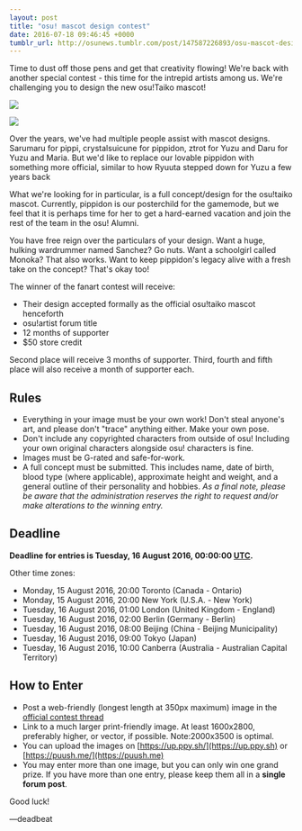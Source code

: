 ```yaml
---
layout: post
title: "osu! mascot design contest"
date: 2016-07-18 09:46:45 +0000
tumblr_url: http://osunews.tumblr.com/post/147587226893/osu-mascot-design-contest
---
```


Time to dust off those pens and get that creativity flowing! We're back with another special contest - this time for the intrepid artists among us. We're challenging you to design the new osu!Taiko mascot!

![](https://osu.ppy.sh/images/headers/news-show-default.jpg)

<!-- TODO: depending on what this image is (link broken), it might be a good replacement for the default header above -->

![](https://puu.sh/q3REi/ee84624520.jpg)

Over the years, we've had multiple people assist with mascot designs. Sarumaru for pippi, crystalsuicune for pippidon, ztrot for Yuzu and Daru for Yuzu and Maria. But we'd like to replace our lovable pippidon with something more official, similar to how Ryuuta stepped down for Yuzu a few years back

What we're looking for in particular, is a full concept/design for the osu!taiko mascot. Currently, pippidon is our posterchild for the gamemode, but we feel that it is perhaps time for her to get a hard-earned vacation and join the rest of the team in the osu! Alumni.

You have free reign over the particulars of your design. Want a huge, hulking wardrummer named Sanchez? Go nuts. Want a schoolgirl called Monoka? That also works. Want to keep pippidon's legacy alive with a fresh take on the concept? That's okay too!

The winner of the fanart contest will receive:

- Their design accepted formally as the official osu!taiko mascot henceforth
- osu!artist forum title
- 12 months of supporter
- $50 store credit

Second place will receive 3 months of supporter. Third, fourth and fifth place will also receive a month of supporter each.

## Rules

- Everything in your image must be your own work! Don't steal anyone's art, and please don't "trace" anything either. Make your own pose.  
- Don't include any copyrighted characters from outside of osu! Including your own original characters alongside osu! characters is fine.
- Images must be G-rated and safe-for-work.
- A full concept must be submitted. This includes name, date of birth, blood type (where applicable), approximate height and weight, and a general outline of their personality and hobbies.
*As a final note, please be aware that the administration reserves the right to request and/or make alterations to the winning entry.*

## Deadline

**Deadline for entries is Tuesday, 16 August 2016, 00:00:00 [UTC](http://www.timeanddate.com/worldclock/converter.html).**

Other time zones:

- Monday, 15 August 2016, 20:00 Toronto (Canada - Ontario)
- Monday, 15 August 2016, 20:00 New York (U.S.A. - New York)
- Tuesday, 16 August 2016, 01:00 London (United Kingdom - England)
- Tuesday, 16 August 2016, 02:00 Berlin (Germany - Berlin)
- Tuesday, 16 August 2016, 08:00 Beijing (China - Beijing Municipality)
- Tuesday, 16 August 2016, 09:00 Tokyo (Japan)
- Tuesday, 16 August 2016, 10:00 Canberra (Australia - Australian Capital Territory)

## How to Enter

- Post a web-friendly (longest length at 350px maximum) image in the [official contest thread](https://osu.ppy.sh/community/forums/topics/479412)
- Link to a much larger print-friendly image. At least 1600x2800, preferably higher, or vector, if possible. Note:2000x3500 is optimal.
- You can upload the images on [https://up.ppy.sh/](https://up.ppy.sh) or [https://puush.me/](https://puush.me)
- You may enter more than one image, but you can only win one grand prize. If you have more than one entry, please keep them all in a **single forum post**.

Good luck!

—deadbeat

